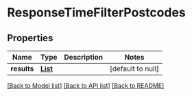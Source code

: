 # ResponseTimeFilterPostcodes
## Properties

Name | Type | Description | Notes
------------ | ------------- | ------------- | -------------
**results** | [**List**](ResponseTimeFilterPostcodesResult.md) |  | [default to null]

[[Back to Model list]](../README.md#documentation-for-models) [[Back to API list]](../README.md#documentation-for-api-endpoints) [[Back to README]](../README.md)

